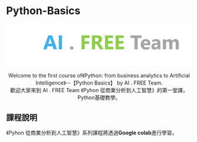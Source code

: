 # Python-Basics
![人工智慧 - 自由團隊](https://raw.githubusercontent.com/chenkenanalytic/img/master/af/aifreeteam.png)
<center>Welcome to the first course of《Python: from business analytics to Artificial Intelligence》--【Python Basics】 by AI . FREE Team.</center>
<center>歡迎大家來到 AI . FREE Team 《Pyhon 從商業分析到人工智慧》的第一堂課，Python基礎教學。 </center>

## 課程說明
《Pyhon 從商業分析到人工智慧》系列課程將透過<b>Google colab</b>進行學習。